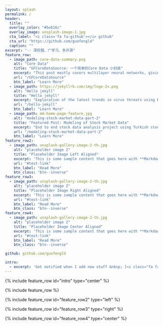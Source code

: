 ```yaml
---
layout: splash
permalink: /
header:
  title: ""
  overlay_color: "#5e616c"
  overlay_image: unsplash-image-1.jpg
  cta_label: "<i class='fa fa-github'></i> github"
  cta_url: "https://github.com/guofengld"
  caption: ""
excerpt: "-- 深挖掘、广学习、多开源"
feature_row:
  - image_path: core-data-summary.png
    alt: "Core Data"
    title: "GFCoreDataSource: 一个简单的Core Data 小封装"
    excerpt: "This post mostly covers multilayer neural networks, giving a glimpse of modeling process and implementation in Julia. Important for understanding how more advanced methods, Deep Networks, evolved from the fundamentals of neural networks."
    url: "/GFCoreDataSource"
    btn_label: "Learn More"
  - image_path: https://jekyllrb.com/img/logo-2x.png
    alt: "Hello jekyll"
    title: "Hello jekyll"
    excerpt: "Exploration of the latest trends in virus threats using R from virus threat database provided by Avira. Discover and visualize the data with the proper questions."
    url: "/hello-jekyll"
    btn_label: "Learn More"
  - image_path: mm-home-page-feature.jpg
    alt: "modeling-stock-market-data-part-2"
    title: "Featured Post: Modeling of Stock Market Data"
    excerpt: "End to end stock data analysis project using Turkish stock market (BIST100) data. We'll be mostly using stock fundamentals in developing the model."
    url: "/modeling-stock-market-data-part-2"
    btn_label: "Learn More"
feature_row2:
  - image_path: unsplash-gallery-image-2-th.jpg
    alt: "placeholder image 2"
    title: "Placeholder Image Left Aligned"
    excerpt: 'This is some sample content that goes here with **Markdown** formatting. Left aligned with `type="left"`'
    url: "#test-link"
    btn_label: "Read More"
    btn_class: "btn--inverse"
feature_row3:
  - image_path: unsplash-gallery-image-2-th.jpg
    alt: "placeholder image 2"
    title: "Placeholder Image Right Aligned"
    excerpt: 'This is some sample content that goes here with **Markdown** formatting. Right aligned with `type="right"`'
    url: "#test-link"
    btn_label: "Read More"
    btn_class: "btn--inverse"
feature_row4:
  - image_path: unsplash-gallery-image-2-th.jpg
    alt: "placeholder image 2"
    title: "Placeholder Image Center Aligned"
    excerpt: 'This is some sample content that goes here with **Markdown** formatting. Centered with `type="center"`'
    url: "#test-link"
    btn_label: "Read More"
    btn_class: "btn--inverse"

github: github.com/guofengld

intro:
  - excerpt: 'Get notified when I add new stuff &nbsp; [<i class="fa fa-twitter"></i> @guofengjd](https://twitter.com/guofengjd){: .btn .btn--twitter}'
---
```


{% include feature_row id="intro" type="center" %}

{% include feature_row %}

{% include feature_row id="feature_row2" type="left" %}

{% include feature_row id="feature_row3" type="right" %}

{% include feature_row id="feature_row4" type="center" %}
